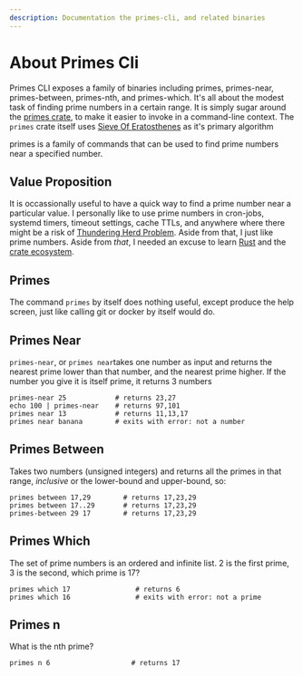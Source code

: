 ```yaml
---
description: Documentation the primes-cli, and related binaries
---
```


# About Primes Cli

Primes CLI exposes a family of binaries including primes, primes-near, primes-between, primes-nth, and primes-which. It's all about the modest task of finding prime numbers in a certain range. It is simply sugar around the [primes crate](https://crates.io/crates/primes), to make it easier to invoke in a command-line context. The `primes` crate itself uses [Sieve Of Eratosthenes](https://en.wikipedia.org/wiki/Sieve_of_Eratosthenes) as it's primary algorithm

primes is a family of commands that can be used to find prime numbers near a specified number.

## Value Proposition

It is occassionally useful to have a quick way to find a prime number near a particular value. I personally like to use prime numbers in cron-jobs, systemd timers, timeout settings, cache TTLs, and anywhere where there might be a risk of [Thundering Herd Problem](https://en.wikipedia.org/wiki/Thundering_herd_problem). Aside from that, I just like prime numbers. Aside from _that_, I needed an excuse to learn [Rust](https://www.rust-lang.org/) and the [crate ecosystem](https://doc.rust-lang.org/cargo/guide/).

## Primes

The command `primes` by itself does nothing useful, except produce the help screen, just like calling git or docker by itself would do.

## Primes Near

`primes-near`, or `primes near`takes one number as input and returns the nearest prime lower than that number, and the nearest prime higher. If the number you give it is itself prime, it returns 3 numbers

```text
primes-near 25            # returns 23,27
echo 100 | primes-near    # returns 97,101
primes near 13            # returns 11,13,17
primes near banana        # exits with error: not a number
```

## Primes Between

Takes two numbers \(unsigned integers\) and returns all the primes in that range, _inclusive_ or the lower-bound and upper-bound, so:

```text
primes between 17,29        # returns 17,23,29
primes between 17..29       # returns 17,23,29
primes-between 29 17        # returns 17,23,29 
```

## Primes Which

The set of prime numbers is an ordered and infinite list. 2 is the first prime, 3 is the second, which prime is 17?

```text
primes which 17                # returns 6
primes which 16                # exits with error: not a prime
```

## Primes n

What is the nth prime?

```text
primes n 6                    # returns 17
```

